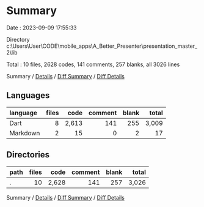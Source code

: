 # Summary

Date : 2023-09-09 17:55:33

Directory c:\\Users\\User\\CODE\\mobile_apps\\A_Better_Presenter\\presentation_master_2\\lib

Total : 10 files,  2628 codes, 141 comments, 257 blanks, all 3026 lines

Summary / [Details](details.md) / [Diff Summary](diff.md) / [Diff Details](diff-details.md)

## Languages
| language | files | code | comment | blank | total |
| :--- | ---: | ---: | ---: | ---: | ---: |
| Dart | 8 | 2,613 | 141 | 255 | 3,009 |
| Markdown | 2 | 15 | 0 | 2 | 17 |

## Directories
| path | files | code | comment | blank | total |
| :--- | ---: | ---: | ---: | ---: | ---: |
| . | 10 | 2,628 | 141 | 257 | 3,026 |

Summary / [Details](details.md) / [Diff Summary](diff.md) / [Diff Details](diff-details.md)